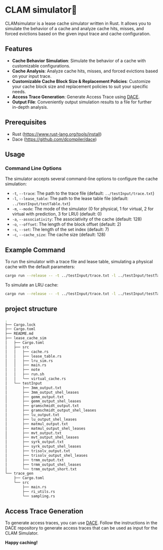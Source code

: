 # CLAM simulator🔖

CLAMsimulator is a lease cache simulator written in Rust. It allows you to simulate the behavior of a cache and analyze cache hits, misses, and forced evictions based on the given input trace and cache configuration.

## Features

- **Cache Behavior Simulation**: Simulate the behavior of a cache with customizable configurations.
- **Cache Analysis**: Analyze cache hits, misses, and forced evictions based on your input trace.
- **Customizable Cache Block Size & Replacement Policies**: Customize your cache block size and replacement policies to suit your specific needs.
- **Access Trace Generation**: Generate Access Trace using [DACE](https://github.com/dcompiler/dace.git).
- **Output File**: Conveniently output simulation results to a file for further in-depth analysis.

## Prerequisites

- Rust (https://www.rust-lang.org/tools/install)
- Dace (https://github.com/dcompiler/dace)

## Usage

### Command Line Options

The simulator accepts several command-line options to configure the cache simulation:

- `-t`, `--trace`: The path to the trace file (default: `../testInput/trace.txt`)
- `-l`, `--lease_table`: The path to the lease table file (default: `../testInput/testTable.txt`)
- `-m`, `--mode`: The mode of the simulator (0 for physical, 1 for virtual, 2 for virtual with prediction, 3 for LRU) (default: 0)
- `-a`, `--associativity`: The associativity of the cache (default: 128)
- `-o`, `--offset`: The length of the block offset (default: 2)
- `-s`, `--set`: The length of the set index (default: 7)
- `-c`, `--cache_size`: The cache size (default: 128)


## Example Command

To run the simulator with a trace file and lease table, simulating a physical cache with the default parameters:

```sh
cargo run --release -- -t ../testInput/trace.txt -l ../testInput/testTable.txt -m 0
```

To simulate an LRU cache:

```sh
cargo run --release -- -t ../testInput/trace.txt -l ../testInput/testTable.txt -m 3
```


## project structure

```sh
.
├── Cargo.lock
├── Cargo.toml
├── README.md
├── lease_cache_sim
│   ├── Cargo.toml
│   ├── src
│   │   ├── cache.rs
│   │   ├── lease_table.rs
│   │   ├── lru_sim.rs
│   │   ├── main.rs
│   │   ├── note
│   │   ├── run.sh
│   │   └── virtual_cache.rs
│   └── testInput
│       ├── 3mm_output.txt
│       ├── 3mm_output_shel_leases
│       ├── gemm_output.txt
│       ├── gemm_output_shel_leases
│       ├── gramschmidt_output.txt
│       ├── gramschmidt_output_shel_leases
│       ├── lu_output.txt
│       ├── lu_output_shel_leases
│       ├── matmul_output.txt
│       ├── matmul_output_shel_leases
│       ├── mvt_output.txt
│       ├── mvt_output_shel_leases
│       ├── syrk_output.txt
│       ├── syrk_output_shel_leases
│       ├── trisolv_output.txt
│       ├── trisolv_output_shel_leases
│       ├── trmm_output.txt
│       ├── trmm_output_shel_leases
│       └── trmm_output_short.txt
└── trace_gen
    ├── Cargo.toml
    └── src
        ├── main.rs
        ├── ri_utils.rs
        └── sampling.rs

```

## Access Trace Generation

To generate access traces, you can use [DACE](https://github.com/dcompiler/dace.git). Follow the instructions in the DACE repository to generate access traces that can be used as input for the CLAM Simulator.

**Happy caching!**